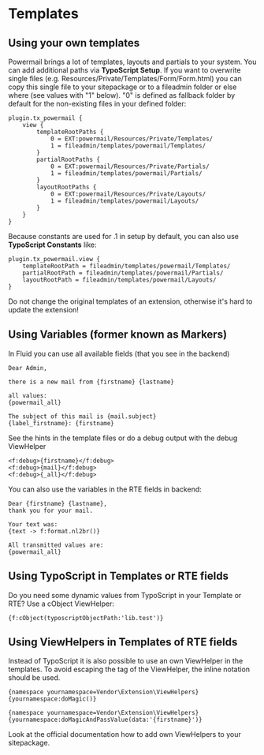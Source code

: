 # Templates

## Using your own templates

Powermail brings a lot of templates, layouts and partials to your
system. You can add additional paths via **TypoScript Setup**.
If you want to overwrite single files (e.g. Resources/Private/Templates/Form/Form.html)
you can copy this single file to your sitepackage or to a fileadmin folder or else where (see values with "1" below).
"0" is defined as fallback folder by default for the non-existing files in your defined folder:

```
plugin.tx_powermail {
    view {
        templateRootPaths {
            0 = EXT:powermail/Resources/Private/Templates/
            1 = fileadmin/templates/powermail/Templates/
        }
        partialRootPaths {
            0 = EXT:powermail/Resources/Private/Partials/
            1 = fileadmin/templates/powermail/Partials/
        }
        layoutRootPaths {
            0 = EXT:powermail/Resources/Private/Layouts/
            1 = fileadmin/templates/powermail/Layouts/
        }
    }
}
```

Because constants are used for .1 in setup by default, you can also use **TypoScript Constants** like:

```
plugin.tx_powermail.view {
    templateRootPath = fileadmin/templates/powermail/Templates/
    partialRootPath = fileadmin/templates/powermail/Partials/
    layoutRootPath = fileadmin/templates/powermail/Layouts/
}
```

Do not change the original templates of an extension, otherwise it's hard to update the extension!

## Using Variables (former known as Markers)

In Fluid you can use all available fields (that you see in the backend)

```
Dear Admin,

there is a new mail from {firstname} {lastname}

all values:
{powermail_all}

The subject of this mail is {mail.subject}
{label_firstname}: {firstname}
```

See the hints in the template files or do a debug output with the
debug ViewHelper

```
<f:debug>{firstname}</f:debug>
<f:debug>{mail}</f:debug>
<f:debug>{_all}</f:debug>
```

You can also use the variables in the RTE fields in backend:

```
Dear {firstname} {lastname},
thank you for your mail.

Your text was:
{text -> f:format.nl2br()}

All transmitted values are:
{powermail_all}
```

## Using TypoScript in Templates or RTE fields

Do you need some dynamic values from TypoScript in your Template or
RTE? Use a cObject ViewHelper:

`{f:cObject(typoscriptObjectPath:'lib.test')}`

## Using ViewHelpers in Templates of RTE fields

Instead of TypoScript it is also possible to use an own ViewHelper in the templates.
To avoid escaping the tag of the ViewHelper, the inline notation should be used.

`{namespace yournamespace=Vendor\Extension\ViewHelpers} {yournamespace:doMagic()}`

`{namespace yournamespace=Vendor\Extension\ViewHelpers} {yournamespace:doMagicAndPassValue(data:'{firstname}')}`


Look at the official documentation how to add own ViewHelpers to your sitepackage.
